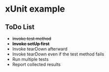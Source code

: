 # xUnit example

## ToDo List

* ~~Invoke test method~~
* **~~Invoke setUp first~~**
* Invoke tearDown afterward
* Invoke tearDown even if the test method fails
* Run multiple tests
* Report collected results
